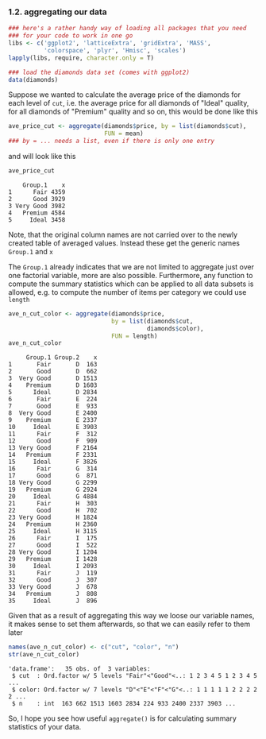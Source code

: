 

### 1.2. aggregating our data


```r
### here's a rather handy way of loading all packages that you need
### for your code to work in one go
libs <- c('ggplot2', 'latticeExtra', 'gridExtra', 'MASS', 
          'colorspace', 'plyr', 'Hmisc', 'scales')
lapply(libs, require, character.only = T)

### load the diamonds data set (comes with ggplot2)
data(diamonds)
```

Suppose we wanted to calculate the average price of the diamonds for each level of ```cut```, i.e. the average price for all diamonds of "Ideal" quality, for all diamonds of "Premium" quality and so on, this would be done like this


```r
ave_price_cut <- aggregate(diamonds$price, by = list(diamonds$cut), 
                           FUN = mean)
### by = ... needs a list, even if there is only one entry
```

and will look like this


```r
ave_price_cut
```

```
    Group.1    x
1      Fair 4359
2      Good 3929
3 Very Good 3982
4   Premium 4584
5     Ideal 3458
```

Note, that the original column names are not carried over to the newly created table of averaged values. Instead these get the generic names ```Group.1``` and ```x```

The ```Group.1``` already indicates that we are not limited to aggregate just over one factorial variable, more are also possible. Furthermore, any  function to compute the summary statistics which can be applied to all data subsets is allowed, e.g. to compute the number of items per category we could use ```length```


```r
ave_n_cut_color <- aggregate(diamonds$price, 
                             by = list(diamonds$cut,
                                       diamonds$color), 
                             FUN = length)
ave_n_cut_color
```

```
     Group.1 Group.2    x
1       Fair       D  163
2       Good       D  662
3  Very Good       D 1513
4    Premium       D 1603
5      Ideal       D 2834
6       Fair       E  224
7       Good       E  933
8  Very Good       E 2400
9    Premium       E 2337
10     Ideal       E 3903
11      Fair       F  312
12      Good       F  909
13 Very Good       F 2164
14   Premium       F 2331
15     Ideal       F 3826
16      Fair       G  314
17      Good       G  871
18 Very Good       G 2299
19   Premium       G 2924
20     Ideal       G 4884
21      Fair       H  303
22      Good       H  702
23 Very Good       H 1824
24   Premium       H 2360
25     Ideal       H 3115
26      Fair       I  175
27      Good       I  522
28 Very Good       I 1204
29   Premium       I 1428
30     Ideal       I 2093
31      Fair       J  119
32      Good       J  307
33 Very Good       J  678
34   Premium       J  808
35     Ideal       J  896
```

Given that as a result of aggregating this way we loose our variable names, it makes sense to set them afterwards, so that we can easily refer to them later


```r
names(ave_n_cut_color) <- c("cut", "color", "n")
str(ave_n_cut_color)
```

```
'data.frame':	35 obs. of  3 variables:
 $ cut  : Ord.factor w/ 5 levels "Fair"<"Good"<..: 1 2 3 4 5 1 2 3 4 5 ...
 $ color: Ord.factor w/ 7 levels "D"<"E"<"F"<"G"<..: 1 1 1 1 1 2 2 2 2 2 ...
 $ n    : int  163 662 1513 1603 2834 224 933 2400 2337 3903 ...
```

So, I hope you see how useful ```aggregate()``` is for calculating summary statistics of your data.
